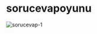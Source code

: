 # sorucevapoyunu

![sorucevap-_1_](https://user-images.githubusercontent.com/61845577/94926317-45262f00-04c9-11eb-8ced-5b0d6fee5188.gif)
